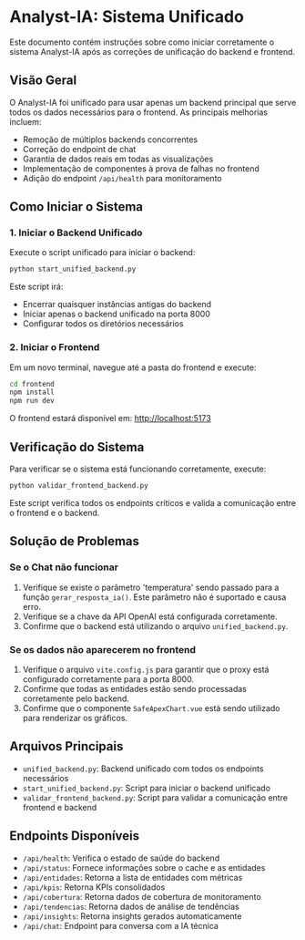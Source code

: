 # Analyst-IA: Sistema Unificado

Este documento contém instruções sobre como iniciar corretamente o sistema Analyst-IA após as correções de unificação do backend e frontend.

## Visão Geral

O Analyst-IA foi unificado para usar apenas um backend principal que serve todos os dados necessários para o frontend. As principais melhorias incluem:

- Remoção de múltiplos backends concorrentes
- Correção do endpoint de chat
- Garantia de dados reais em todas as visualizações
- Implementação de componentes à prova de falhas no frontend
- Adição do endpoint `/api/health` para monitoramento

## Como Iniciar o Sistema

### 1. Iniciar o Backend Unificado

Execute o script unificado para iniciar o backend:

```bash
python start_unified_backend.py
```

Este script irá:

- Encerrar quaisquer instâncias antigas do backend
- Iniciar apenas o backend unificado na porta 8000
- Configurar todos os diretórios necessários

### 2. Iniciar o Frontend

Em um novo terminal, navegue até a pasta do frontend e execute:

```bash
cd frontend
npm install
npm run dev
```

O frontend estará disponível em: [http://localhost:5173](http://localhost:5173)

## Verificação do Sistema

Para verificar se o sistema está funcionando corretamente, execute:

```bash
python validar_frontend_backend.py
```

Este script verifica todos os endpoints críticos e valida a comunicação entre o frontend e o backend.

## Solução de Problemas

### Se o Chat não funcionar

1. Verifique se existe o parâmetro 'temperatura' sendo passado para a função `gerar_resposta_ia()`. Este parâmetro não é suportado e causa erro.
2. Verifique se a chave da API OpenAI está configurada corretamente.
3. Confirme que o backend está utilizando o arquivo `unified_backend.py`.

### Se os dados não aparecerem no frontend

1. Verifique o arquivo `vite.config.js` para garantir que o proxy está configurado corretamente para a porta 8000.
2. Confirme que todas as entidades estão sendo processadas corretamente pelo backend.
3. Confirme que o componente `SafeApexChart.vue` está sendo utilizado para renderizar os gráficos.

## Arquivos Principais

- `unified_backend.py`: Backend unificado com todos os endpoints necessários
- `start_unified_backend.py`: Script para iniciar o backend unificado
- `validar_frontend_backend.py`: Script para validar a comunicação entre frontend e backend

## Endpoints Disponíveis

- `/api/health`: Verifica o estado de saúde do backend
- `/api/status`: Fornece informações sobre o cache e as entidades
- `/api/entidades`: Retorna a lista de entidades com métricas
- `/api/kpis`: Retorna KPIs consolidados
- `/api/cobertura`: Retorna dados de cobertura de monitoramento
- `/api/tendencias`: Retorna dados de análise de tendências
- `/api/insights`: Retorna insights gerados automaticamente
- `/api/chat`: Endpoint para conversa com a IA técnica
